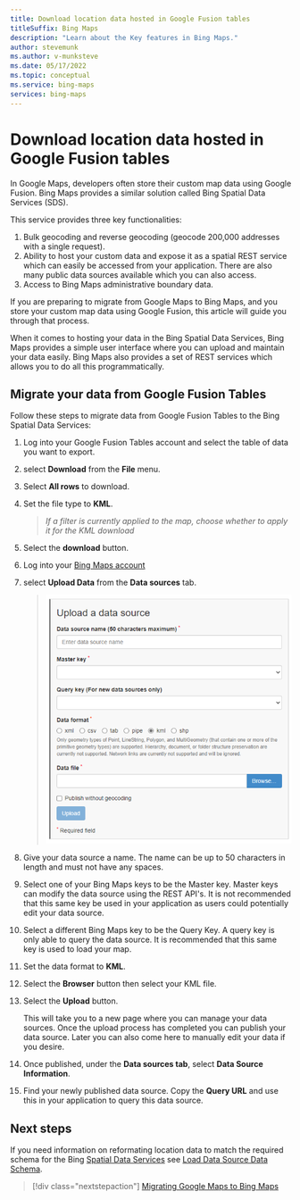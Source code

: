 ```yaml
---
title: Download location data hosted in Google Fusion tables
titleSuffix: Bing Maps
description: "Learn about the Key features in Bing Maps."
author: stevemunk
ms.author: v-munksteve
ms.date: 05/17/2022
ms.topic: conceptual
ms.service: bing-maps
services: bing-maps
---
```



# Download location data hosted in Google Fusion tables

In Google Maps, developers often store their custom map data using Google Fusion. Bing Maps provides a similar solution called Bing Spatial Data Services (SDS).

This service provides three key functionalities:

1. Bulk geocoding and reverse geocoding (geocode 200,000 addresses with a single request).
1. Ability to host your custom data and expose it as a spatial REST
    service which can easily be accessed from your application. There
    are also many public data sources available which you can also
    access.
1. Access to Bing Maps administrative boundary data.

If you are preparing to migrate from Google Maps to Bing Maps, and you store your custom map data using Google Fusion, this article will guide you through that process.

When it comes to hosting your data in the Bing Spatial Data Services, Bing Maps provides a simple user interface where you can upload
and maintain your data easily. Bing Maps also provides a set of REST services which allows you to do all this programmatically.

## Migrate your data from Google Fusion Tables

Follow these steps to migrate data from Google Fusion Tables to the Bing Spatial Data Services:

1. Log into your Google Fusion Tables account and select the table of
    data you want to export.

1. select **Download** from the **File** menu.

1. Select **All rows** to download.

1. Set the file type to **KML**.

   > *If a filter is currently applied to the map, choose whether to apply it for the KML download*

1. Select the **download** button.

1. Log into your [Bing Maps account](https://www.bingmapsportal.com)

1. select **Upload Data** from the **Data sources** tab.

    > ![A screen shot of the upload a data source page.](./media/image3.png)

1. Give your data source a name. The name can be up to 50 characters in
    length and must not have any spaces.

1. Select one of your Bing Maps keys to be the Master key. Master keys
    can modify the data source using the REST API's. It is not
    recommended that this same key be used in your application as users
    could potentially edit your data source.

1. Select a different Bing Maps key to be the Query Key. A query key is
    only able to query the data source. It is recommended that this same
    key is used to load your map.

1. Set the data format to **KML**.

1. Select the **Browser** button then select your KML file.

1. Select the **Upload** button.

    This will take you to a new page where you can manage your data
    sources. Once the upload process has completed you can publish your
    data source. Later you can also come here to manually edit your data
    if you desire.

1. Once published, under the **Data sources tab**, select **Data Source
    Information**.

1. Find your newly published data source. Copy the **Query URL** and
    use this in your application to query this data source.

## Next steps

If you need information on reformating location data to match the required schema for the Bing [Spatial Data Services](https://docs.microsoft.com/bingmaps/spatial-data-services/)
see [Load Data Source Data Schema](https://docs.microsoft.com/bingmaps/spatial-data-services/data-source-management-api/load-data-source-dataflow/load-data-source-data-schema-and-sample-input).

> [!div class="nextstepaction"]
> [Migrating Google Maps to Bing Maps](Google-Maps-to-Bing-Maps-Migration-Guide.md)
